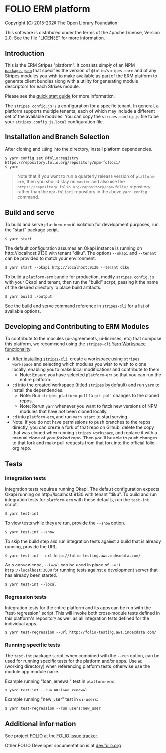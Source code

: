 # FOLIO ERM platform

Copyright (C) 2015-2020 The Open Library Foundation

This software is distributed under the terms of the Apache License,
Version 2.0. See the file "[LICENSE](LICENSE)" for more information.

## Introduction

This is the ERM Stripes "platform". It consists simply of an
NPM [`package.json`](https://docs.npmjs.com/files/package.json) that
specifies the version of `@folio/stripes-core` and of any Stripes
modules you wish to make available as part of the ERM platform
to generate client bundles along with a utility for generating
module descriptors for each Stripes module.

Please see the
[quick start guide](https://github.com/folio-org/stripes/blob/master/doc/quick-start.md)
for more information.

The `stripes.config.js` is a configuration for a specific tenant. In
general, a platform supports multiple tenants, each of which may
include a different set of the available modules.  You can copy the
`stripes.config.js` file to be your `stripes.config.js.local`
configuration file.

## Installation and Branch Selection

After cloning and `cd`ing into the directory, install platform dependencies.

```
$ yarn config set @folio:registry https://repository.folio.org/repository/npm-folioci/
$ yarn
```

> Note that if you want to run a quarterly release version of `platform-erm`, then you should stay on `master` and also use the `https://repository.folio.org/repository/npm-folio/` repository rather than the `npm-folioci` repository in the above `yarn config` command.

## Build and serve

To build and serve `platform-erm` in isolation for development purposes, run the "start" package script.
```
$ yarn start
```

The default configuration assumes an Okapi instance is running on http://localhost:9130 with tenant "diku".  The options `--okapi` and `--tenant` can be provided to match your environment.
```
$ yarn start --okapi http://localhost:9130 --tenant diku
```

To build a `platform-erm` bundle for production, modify `stripes.config.js` with your Okapi and tenant, then run the "build" script, passing it the name of the desired directory to place build artifacts.
```
$ yarn build ./output
```

See the [build](https://github.com/folio-org/stripes-cli/blob/master/doc/commands.md#build-command) and [serve](https://github.com/folio-org/stripes-cli/blob/master/doc/commands.md#serve-command) command reference in `stripes-cli` for a list of available options.

## Developing and Contributing to ERM Modules

To contribute to the modules (ui-agreements, ui-licenses, etc) that compose this platform, we recommend using the `stripes-cli` [Yarn Workspace functionality](https://github.com/folio-org/stripes-cli/blob/master/doc/user-guide.md#platform-development).

- [After installing `stripes-cli`](https://github.com/folio-org/stripes-cli#installation), create a workspace using `stripes workspace` and selecting which modules you wish to wish to clone locally, enabling you to make local modifications and contribute to them.
  - Note: Ensure you have selected `platform-erm` so that you can run the entire platform.
- `cd` into the created workspace (titled `stripes` by default) and run `yarn` to install the dependencies.
  - Note: Run `stripes platform pull` to `git pull` changes to the cloned repos.
  - Note: Rerun `yarn` whenever you want to fetch new versions of NPM modules that have _not_ been cloned locally.
- `cd` into `platform-erm`, and run `yarn start` to start serving.
- Note: If you do not have permissions to push branches to the repos directly, you can create a fork of that repo on Github, delete the copy that was cloned when running `stripes workspace`, and replace it with a manual clone of your _forked_ repo. Then you'll be able to push changes to that fork and make pull requests from that fork into the official folio-org repo.


## Tests

### Integration tests

Integration tests require a running Okapi.  The default configuration expects Okapi running on http://localhost:9130 with tenant "diku".  To build and run integration tests for `platform-erm` with these defaults, run the `test-int` script.
```
$ yarn test-int
```

To view tests while they are run, provide the `--show` option.
```
$ yarn test-int --show
```

To skip the build step and run integration tests against a build that is already running, provide the URL.
```
$ yarn test-int --url http://folio-testing.aws.indexdata.com/
```

As a convenience, `--local` can be used in place of `--url http://localhost:3000` for running tests against a development server that has already been started.
```
$ yarn test-int --local
```

### Regression tests

Integration tests for the entire platform and its apps can be run with the "test-regression" script.  This will invoke both cross-module tests defined in this platform's repository as well as all integration tests defined for the individual apps.

```
$ yarn test-regression --url http://folio-testing.aws.indexdata.com/
```

### Running specific tests

The `test-int` package script, when combined with the `--run` option, can be used for running specific tests for the platform and/or apps.  Use `WD` (working directory) when referencing platform tests, otherwise use the module app module name.

Example running "loan_renewal" test in `platform-erm`:
```
$ yarn test-int --run WD:loan_renewal
```

Example running "new_user" test in `ui-users`:
```
$ yarn test-regression --run users:new_user
```

## Additional information

See project [FOLIO](https://issues.folio.org/browse/FOLIO)
at the [FOLIO issue tracker](https://dev.folio.org/guidelines/issue-tracker/).

Other FOLIO Developer documentation is at [dev.folio.org](https://dev.folio.org/)

